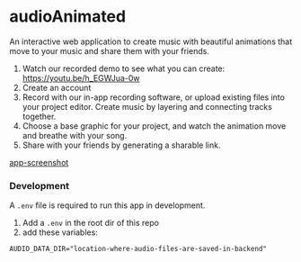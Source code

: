 # audioAnimated

An interactive web application to create music with beautiful animations that move to your music and share them with your friends.

1. Watch our recorded demo to see what you can create: https://youtu.be/h_EGWJua-0w
2. Create an account
3. Record with our in-app recording software, or upload existing files into your project editor. Create music by layering and connecting tracks together.
4. Choose a base graphic for your project, and watch the animation move and breathe with your song.
5. Share with your friends by generating a sharable link.

[app-screenshot](app-screenshot.png) 

### Development

A `.env` file is required to run this app in development. 

1. Add a `.env` in the root dir of this repo
2. add these variables:

```
AUDIO_DATA_DIR="location-where-audio-files-are-saved-in-backend"
```
